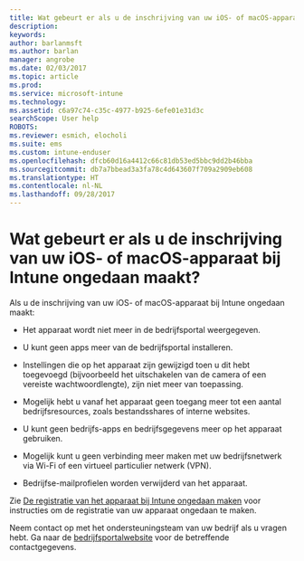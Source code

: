 ```yaml
---
title: Wat gebeurt er als u de inschrijving van uw iOS- of macOS-apparaat ongedaan maakt? | Microsoft Docs
description: 
keywords: 
author: barlanmsft
ms.author: barlan
manager: angrobe
ms.date: 02/03/2017
ms.topic: article
ms.prod: 
ms.service: microsoft-intune
ms.technology: 
ms.assetid: c6a97c74-c35c-4977-b925-6efe01e31d3c
searchScope: User help
ROBOTS: 
ms.reviewer: esmich, elocholi
ms.suite: ems
ms.custom: intune-enduser
ms.openlocfilehash: dfcb60d16a4412c66c81db53ed5bbc9dd2b46bba
ms.sourcegitcommit: db7a7bbead3a3fa78c4d643607f709a2909eb608
ms.translationtype: HT
ms.contentlocale: nl-NL
ms.lasthandoff: 09/28/2017
---
```

# <a name="what-happens-if-you-unenroll-your-ios-or-macos-device-from-intune"></a>Wat gebeurt er als u de inschrijving van uw iOS- of macOS-apparaat bij Intune ongedaan maakt?

Als u de inschrijving van uw iOS- of macOS-apparaat bij Intune ongedaan maakt:

-   Het apparaat wordt niet meer in de bedrijfsportal weergegeven.

-   U kunt geen apps meer van de bedrijfsportal installeren.

-   Instellingen die op het apparaat zijn gewijzigd toen u dit hebt toegevoegd (bijvoorbeeld het uitschakelen van de camera of een vereiste wachtwoordlengte), zijn niet meer van toepassing.

-   Mogelijk hebt u vanaf het apparaat geen toegang meer tot een aantal bedrijfsresources, zoals bestandsshares of interne websites.

-   U kunt geen bedrijfs-apps en bedrijfsgegevens meer op het apparaat gebruiken.

-   Mogelijk kunt u geen verbinding meer maken met uw bedrijfsnetwerk via Wi-Fi of een virtueel particulier netwerk (VPN).

-   Bedrijfse-mailprofielen worden verwijderd van het apparaat.

Zie [De registratie van het apparaat bij Intune ongedaan maken](unenroll-your-device-from-intune-ios.md) voor instructies om de registratie van uw apparaat ongedaan te maken.

Neem contact op met het ondersteuningsteam van uw bedrijf als u vragen hebt. Ga naar de [bedrijfsportalwebsite](https://portal.manage.microsoft.com) voor de betreffende contactgegevens.
